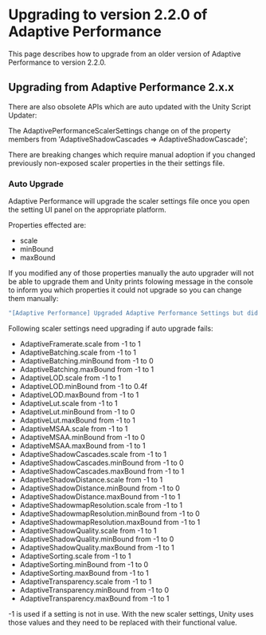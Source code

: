 # Upgrading to version 2.2.0 of Adaptive Performance

This page describes how to upgrade from an older version of Adaptive Performance to version 2.2.0.

## Upgrading from Adaptive Performance 2.x.x

There are also obsolete APIs which are auto updated with the Unity Script Updater:

The AdaptivePerformanceScalerSettings change on of the property members from 'AdaptiveShadowCascades => AdaptiveShadowCascade';

There are breaking changes which require manual adoption if you changed previously non-exposed scaler properties in the their settings file.

### Auto Upgrade
Adaptive Performance will upgrade the scaler settings file once you open the setting UI panel on the appropriate platform.

Properties effected are:

* scale
* minBound
* maxBound

If you modified any of those properties manually the auto upgrader will not be able to upgrade them and Unity prints folowing message in the console to inform you which properties it could not upgrade so you can change them manually:

```csharp
"[Adaptive Performance] Upgraded Adaptive Performance Settings but did not upgrade modified AdaptiveMSAA.maxBound"
```

Following scaler settings need upgrading if auto upgrade fails:

* AdaptiveFramerate.scale from -1 to 1
* AdaptiveBatching.scale from -1 to 1
* AdaptiveBatching.minBound from -1 to 0
* AdaptiveBatching.maxBound from -1 to 1
* AdaptiveLOD.scale from -1 to 1
* AdaptiveLOD.minBound from -1 to 0.4f
* AdaptiveLOD.maxBound from -1 to 1
* AdaptiveLut.scale from -1 to 1
* AdaptiveLut.minBound from -1 to 0
* AdaptiveLut.maxBound from -1 to 1
* AdaptiveMSAA.scale from -1 to 1
* AdaptiveMSAA.minBound from -1 to 0
* AdaptiveMSAA.maxBound from -1 to 1
* AdaptiveShadowCascades.scale from -1 to 1
* AdaptiveShadowCascades.minBound from -1 to 0
* AdaptiveShadowCascades.maxBound from -1 to 1
* AdaptiveShadowDistance.scale from -1 to 1
* AdaptiveShadowDistance.minBound from -1 to 0
* AdaptiveShadowDistance.maxBound from -1 to 1
* AdaptiveShadowmapResolution.scale from -1 to 1
* AdaptiveShadowmapResolution.minBound from -1 to 0
* AdaptiveShadowmapResolution.maxBound from -1 to 1
* AdaptiveShadowQuality.scale from -1 to 1
* AdaptiveShadowQuality.minBound from -1 to 0
* AdaptiveShadowQuality.maxBound from -1 to 1
* AdaptiveSorting.scale from -1 to 1
* AdaptiveSorting.minBound from -1 to 0
* AdaptiveSorting.maxBound from -1 to 1
* AdaptiveTransparency.scale from -1 to 1
* AdaptiveTransparency.minBound from -1 to 0
* AdaptiveTransparency.maxBound from -1 to 1

-1 is used if a setting is not in use. With the new scaler settings, Unity uses those values and they need to be replaced with their functional value.
